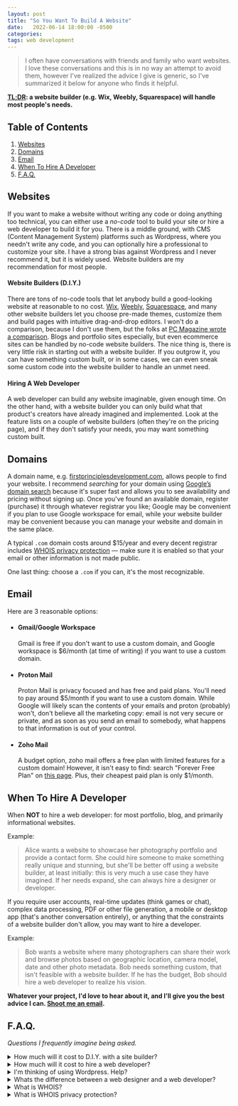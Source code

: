 ```yaml
---
layout: post
title: "So You Want To Build A Website"
date:   2022-06-14 18:00:00 -0500
categories:
tags: web development
---
```


> I often have conversations with friends and family who want websites. I love these conversations and this is in no way an attempt to avoid them, however I've realized the advice I give is generic, so I've summarized it below for anyone who finds it helpful.

**<a href="https://www.wordnik.com/words/TL;DR" target="_blank" title="Too long; didn't read.">TL;DR</a>: a website builder (e.g. Wix, Weebly, Squarespace) will handle most people's needs.**

## Table of Contents

1. [Websites](#websites)
2. [Domains](#domains)
3. [Email](#email)
4. [When To Hire A Developer](#when-to-hire-a-developer)
5. [F.A.Q.](#faq)

## Websites

If you want to make a website without writing any code or doing anything too technical, you can either use a _no-code_ tool to build your site or hire a web developer to build it for you. There is a middle ground, with CMS (Content Management System) platforms such as Wordpress, where you needn't write any code, and you can optionally hire a professional to customize your site. I have a strong bias against Wordpress and I never recommend it, but it is widely used. Website builders are my recommendation for most people.

#### Website Builders (D.I.Y.)

There are tons of no-code tools that let anybody build a good-looking website at reasonable to no cost. <a href="https://www.wix.com" target="_blank">Wix</a>, <a href="https://www.weebly.com" target="_blank">Weebly</a>, <a href="https://www.squarespace.com" target="_blank">Squarespace</a>, and many other website builders let you choose pre-made themes, customize them and build pages with intuitive drag-and-drop editors. I won't do a comparison, because I don't use them, but the folks at <a href="https://www.pcmag.com/picks/the-best-website-builders" target="_blank">PC Magazine wrote a comparison</a>. Blogs and portfolio sites especially, but even ecommerce sites can be handled by no-code website builders. The nice thing is, there is very little risk in starting out with a website builder. If you outgrow it, you can have something custom built, or in some cases, we can even sneak some custom code into the website builder to handle an unmet need.

#### Hiring A Web Developer

A web developer can build any website imaginable, given enough time. On the other hand, with a website builder you can only build what that product's creators have already imagined and implemented. Look at the feature lists on a couple of website builders (often they're on the pricing page), and if they don't satisfy your needs, you may want something custom built.

## Domains

A domain name, e.g. <a href="https://firstprinciplesdevelopment.com" target="_blank">firstprinciplesdevelopment.com</a>, allows people to find your website. I recommend _searching_ for your domain using <a href="https://domains.google/" target="_blank">Google’s domain search</a> because it's super fast and allows you to see availability and pricing without signing up. Once you've found an available domain, register (purchase) it through whatever registrar you like; Google may be convenient if you plan to use Google workspace for email, while your website builder may be convenient because you can manage your website and domain in the same place.

A typical `.com` domain costs around $15/year and every decent registrar includes <a href="#what-is-whois-privacy-protection" onclick="openFaq('what-is-whois-privacy-protection')">WHOIS privacy protection</a> — make sure it is enabled so that your email or other information is not made public. 

One last thing: choose a `.com` if you can, it's the most recognizable.

## Email

Here are 3 reasonable options:

- #### Gmail/Google Workspace

  Gmail is free if you don't want to use a custom domain, and Google workspace is $6/month (at time of writing) if you want to use a custom domain.

- #### Proton Mail

  Proton Mail is privacy focused and has free and paid plans. You'll need to pay around $5/month if you want to use a custom domain. While Google will likely scan the contents of your emails and proton (probably) won't, don't believe all the marketing copy: email is not very secure or private, and as soon as you send an email to somebody, what happens to that information is out of your control.

- #### Zoho Mail
  A budget option, zoho mail offers a free plan with limited features for a custom domain! However, it isn't easy to find: search "Forever Free Plan" on <a href="https://www.zoho.com/mail/zohomail-pricing.html" target="_blank">this page</a>. Plus, their cheapest paid plan is only $1/month.

## When To Hire A Developer

When **NOT** to hire a web developer: for most portfolio, blog, and primarily informational websites.

Example:

> Alice wants a website to showcase her photography portfolio and provide a contact form. She could hire someone to make something really unique and stunning, but she'll be better off using a website builder, at least initially: this is very much a use case they have imagined. If her needs expand, she can always hire a designer or developer.

If you require user accounts, real-time updates (think games or chat), complex data processing, PDF or other file generation, a mobile or desktop app (that's another conversation entirely), or anything that the constraints of a website builder don't allow, you may want to hire a developer.

Example:

> Bob wants a website where many photographers can share their work and browse photos based on geographic location, camera model, date and other photo metadata. Bob needs something custom, that isn't feasible with a website builder. If he has the budget, Bob should hire a web developer to realize his vision.

**Whatever your project, I'd love to hear about it, and I'll give you the best advice I can. <a class="u-email" href="mailto:contact@firstprinciplesdevelopment.com">Shoot me an email</a>.**

## F.A.Q.

_Questions I frequently imagine being asked._

<details>
  <summary id="how-much-will-it-cost-to-diy-with-a-site-builder">How much will it cost to D.I.Y. with a site builder?</summary>
  <br/>
  <blockquote>
    It doesn't have to cost anything. Anyone can build a free website or create a free email address, however, if you want to use a custom domain for your website or email, you should expect to pay <strong>~$15/year for a domain</strong>, <strong>~$5/month for email</strong> and <strong>~$20/month for a website builder</strong> at a minimum, more if you want to sell goods online.
  </blockquote>
</details>

<details>
  <summary id="how-much-will-it-cost-to-hire-a-web-developer">How much will it cost to hire a web developer?</summary>
  <br/>
  <blockquote>
    This depends on your requirements. I advise people to use $10,000 as the minimum they should be prepared to spend. While you can hire developers and designers on <a href="https://www.fiverr.com/" target="_blank">fiverr</a> and <a href="https://www.upwork.com/" target="_blank">upwork</a> to complete projects for much less than that, and there are small projects that I would take on for less than that, keep these points in mind:
    <ol>
      <li> 
        Recurring costs. If you hire someone to build a website for you, you're going to need to hire them to maintain and update that website when you want to make changes to content, style and functionality, unless they set up a CMS like Wordpress for you, in which case <a href="#im-thinking-of-using-wordpress-help" onclick="openFaq('im-thinking-of-using-wordpress-help')">you probably didn’t need to hire them</a> in the first place.
      </li>
      <li>
        Software developers are <a href="https://hbr.org/2011/09/why-your-it-project-may-be-riskier-than-you-think" target="_blank">notoriously poor</a> at estimating time and therefore, cost. Being off by a factor of 2, 4 or even 10 is <strong>common</strong>. Having a fixed price contract won't fully insulate you from this risk, because a developer isn't going to do 10 times the work they expected without renegotiating price.
      </li>
    </ol>
  </blockquote>
</details>

<details>
  <summary id="im-thinking-of-using-wordpress-help">I'm thinking of using Wordpress. Help?</summary>
  <br/>
  <blockquote>
    Book a call with me and I'll talk you out of it. Wordpress is powerful, but has a poor user (you) and developer (me) experience. In many cases, what is accomplished with Wordpress is either simple enough that it could be done with a website builder, or complex enough that it shouldn't be handled by Wordpress, and it actually makes sense to hire someone to build something that isn't a security, usability and maintenance trainwreck. Did I mention I'm biased against Wordpress?
  </blockquote>
</details>

<details>
  <summary id="whats-the-difference-between-a-web-designer-and-a-web-developer">Whats the difference between a web designer and a web developer?</summary>
  <br/>
  <blockquote>
    Roughly speaking, the designer is focused on how things look and feel, while the developer is focused on what they do. These disciplines often overlap.
  </blockquote>
</details>

<details>
  <summary id="what-is-whois">What is WHOIS?</summary>
  <br/>
  <blockquote>
    "WHOIS isn't an acronym, though it may look like one. In fact, it is the system that asks the question, who is responsible for a domain name or an IP address?"
    <br/>
    - <a href="https://whois.icann.org/en/about-whois" target="_blank">ICANN website</a>
  </blockquote>
</details>

<details>
  <summary id="what-is-whois-privacy-protection">What is WHOIS privacy protection?</summary>
  <br/>
  <blockquote>
    The ICANN (Internet Corporation for Assigned Names and Numbers) requires identifying and contact information (called WHOIS data) to be provided for every registered domain name. Most registrars will provide their own information rather than yours as a free service, but you may have to opt in to this service and they all call it something slightly different.
  </blockquote>
</details>